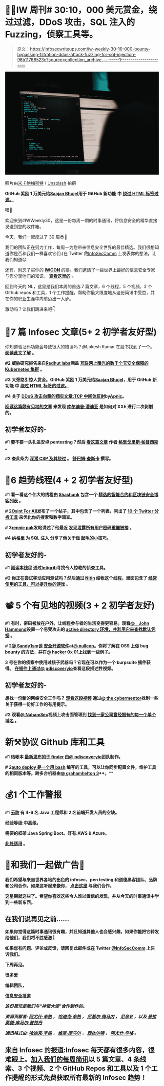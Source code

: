 # 👩‍💻IW 周刊# 30:10，000 美元赏金，绕过过滤，DDoS 攻击，SQL 注入的 Fuzzing，侦察工具等。

> 原文：<https://infosecwriteups.com/iw-weekly-30-10-000-bounty-bypassing-filtration-ddos-attack-fuzzing-for-sql-injection-96b11768523c?source=collection_archive---------1----------------------->

![](img/b31cf28d173a6e475c84501434e7b6ae.png)

照片由[米卡鲍梅斯特](https://unsplash.com/@mbaumi?utm_source=ghost&utm_medium=referral&utm_campaign=api-credit) / [Unsplash](https://unsplash.com/?utm_source=ghost&utm_medium=referral&utm_campaign=api-credit) 拍摄

**GitHub 奖励 1 万美元给**[**Saajan Bhujel**](https://twitter.com/saajanbhujel)**用于 GitHub 新功能** **中** [**绕过 HTML 标签过滤。**](https://link.medium.com/iJt12eTIbub)

嘿👋

欢迎来到#IWWeekly30，这是一份每周一期的时事通讯，将信息安全的精华直接发送到您的收件箱。

今天，我们一起度过了 30 周😍🤝

我们的团队正在努力工作，每周一为您带来信息安全世界的最佳精选。我们很想知道你是否和我们一样喜欢它们:)在 Twitter [@InfoSecComm](https://twitter.com/InfoSecComm) 上发表你的想法，让我们知道😊

还有，别忘了买你的 [**IWCON**](https://iwcon.live/) 的票。我们邀请了一些世界上最好的信息安全专家与您分享他们的知识。 [**查看这里的**](https://iwcon.live/) **。**

回到今天的 NL，这里是我们本周的首选:7 篇文章，6 个线程，5 个视频，2 个 Github repos 和工具，1 个工作提醒，帮助你最大限度地从这份简讯中受益，并在你的职业生涯中向前迈出一大步。

激动吗？让我们跳进来吧👇

# 📝7 篇 Infosec 文章(5+ 2 初学者友好型)

你知道验证码功能会导致很大的错误吗？@Lokesh Kumar 在脸书找到了一个。 [**阅读此文了解**](https://lokeshdlk77.medium.com/facebook-sms-captcha-was-vulnerable-to-csrf-attack-8db537b1e980) **。**

**#2 威胁研究报告来自**[**Redhut labs**](https://twitter.com/redhuntlabs)**涵盖** [**互联网上曝光的数千个无安全保障的 Kubernetes 集群**](https://redhuntlabs.com/blog/unsecured-kubernetes-clusters-exposed.html) **。**

**#3 大旁路引惊人赏金。GitHub 奖励 1 万美元给**[**Saajan Bhujel**](https://twitter.com/saajanbhujel)**，用于 GitHub 新功能** **中** [**绕过 HTML 标签的过滤。**](https://link.medium.com/iJt12eTIbub)

**#4 关于** [**DDoS 攻击向量的翔实文章:TCP 中间体反射**](https://blog.apnic.net/2022/10/18/a-new-ddos-attack-vector-tcp-middlebox-reflection/)**by**[**Apnic**](https://twitter.com/apnic)**。**

**[**阅读这篇颇有见地的文章**](https://kuldeep.io/posts/second-order-xxe-exploitation/) **来发现** [**库尔迪普·潘迪亚**](https://twitter.com/kuldeepdotexe) **是如何对 XXE 进行二次剥削的。****

## **初学者友好的-**

****#1 要不要一头扎进安卓 pentesting？然后** [**看这篇文章**](https://www.hackthebox.com/blog/intro-to-mobile-pentesting) **作者** [**格里戈里斯·帕普西斯**](https://twitter.com/bertolis24) **。****

****#2 查此条为** [**深潜 CSP 及其绕过**](https://www.cobalt.io/blog/csp-and-bypasses) **。** [**舒巴姆·查斯卡**](https://twitter.com/chaskar_shubham) **撰写。****

# **🧵6 趋势线程(4 + 2 初学者友好型)**

****#1 看一看这个伟大的线程由** [**Shashank**](https://twitter.com/cyberboyIndia) **包含一个** [**精选的智能合约和区块链安全博客列表**](https://twitter.com/cyberboyIndia/status/1581979316531134469?t=iIZFytWrcdk3FWVjc2lQsw&s=19) **。****

****# 2**[**Osint For All**](https://twitter.com/AllForOsint)**发布了一个帖子，其中包含了一个列表，列出了** [**10 个 Twitter 分析工具**](https://twitter.com/AllForOsint/status/1582204970841313281?t=QQeNzopZxSt_UlR_vyJJkg&s=19) **来优化你的搜索和数字调查。****

****# 3**[**rennie pak**](https://twitter.com/renniepak)**发帖讲述了他最近** [**发现泄露所有用户密码重置链接**](https://twitter.com/renniepak/status/1582681133174513664?t=JPu5tSVIwjwl1SHUeZ46Iw&s=19) **。****

****#4** [**纳格里**](https://twitter.com/naglinagli) **为 SQL 注入** **分享了他关于做** [**起毛的小技巧。**](https://twitter.com/naglinagli/status/1583196005914513410?t=0w1iW_rdrqR4MgeBj7Dm-Q&s=09)**

## **初学者友好的-**

****#1** [**阅读本线程**](https://twitter.com/intigriti/status/1582334895405531137?t=DsUJxbLN5tn_WpPncMnyrA&s=19) **通过**[**Intigriti**](https://twitter.com/intigriti)**寻找令人惊艳的侦查工具。****

****#2 你正在尝试移动应用测试吗？然后通过** [**Nitin**](https://twitter.com/thebinarybot) **结帐这个线程，里面包含了** [**经常使用的工具，可以提升你的游戏**](https://twitter.com/thebinarybot/status/1583071081455181824?t=Iw-2f3imfiwGCFWaLHvYjA&s=19) **。****

# **📽️ 5 个有见地的视频(3 + 2 初学者友好)**

****#1 有时，密码被放在户外，让线程参与者的生活变得更容易。观看**[**@ _ John Hammond**](https://twitter.com/_JohnHammond)**设置一个易受攻击的** [**active directory 环境，并利用它来查找默认凭据**](https://youtu.be/EHL8xuRfUF8) **。****

****# 2**[**@ Sandy1sm**](https://twitter.com/Sandy1sm)**谈** [**安全开源软件**](https://youtu.be/gnDxgQZLzGw)**at**[**@ nullcon**](https://twitter.com/nullcon)**。你将了解在 OSS 上做 bug bounty 的方法，并在**[**@ hacker 0x 01**](https://twitter.com/Hacker0x01)**上找到一些例子。****

**3 号在你的侦察中使用过核子武器吗？它现在可以作为一个 burpsuite 插件获得。 [**在插件上通过**](https://youtu.be/PMHCnaU7dfo)[**@ pdiscoveryio**](https://twitter.com/pdiscoveryio)**查看这段描述性视频。****

## **初学者友好的-**

**想找一份新的网络安全工作吗？ [**观看这段视频**](https://youtu.be/eeo-hLG09lA) **通过**[**@ the cybermentor**](https://twitter.com/thecybermentor)**找到一些关于获得一份好工作的有用提示。****

****#2 观看**[**@ NahamSec**](https://twitter.com/NahamSec)**视频上攻击面管理到** [**找到一家公司曾经拥有的每一个单个域名**](https://youtu.be/yffOjRhvhZw) **。****

# **新⚒️协议 Github 库和工具**

****#1 结帐本** [**最新发布的子 finder**](https://github.com/projectdiscovery/subfinder/releases/tag/v2.5.4) **由**[**@ pdiscoveryio**](https://twitter.com/pdiscoveryio)**团队制作。****

****# 2**[**auto deploy 是一个用 bash**](https://github.com/grahamhelton/autodeploy) **编写的工具，可以让你同步配置文件，维护工具的相同版本等。跨多台机器由**[**@ grahamhelton 3**](https://twitter.com/GrahamHelton3)**。****

# **💰1 个工作警报**

****#1** [**云防**](https://angel.co/company/clouddefenseai) **有 4-6 名 Java 工程师和 2 名前端开发人员的空缺。****

****经验等级:中高级。****

**需要的框架:Java Spring Boot。好有:AWS & Azure。**

**[**此处适用**](https://angel.co/company/clouddefenseai) **。****

# **💸和我们一起做广告💸**

**我们希望与来自世界各地的出色的 infosec、pen testing 和道德黑客团队、品牌和公司合作。如果这听起来像你， [**点击这里**](https://docs.google.com/forms/d/e/1FAIpQLSfb_v6aVoJUpKBcrEV7HgoZ8FL20QWUFDTWTkxZjQHp5UEhiA/viewform) **与我们合作。****

**这星期就这些了。希望你喜欢这些令人难以置信的发现，并从今天的时事通讯中学到一些新东西。**

## ****在我们说再见之前……****

**如果你觉得这篇时事通讯很有趣，并且知道其他人也会感兴趣，如果你能把它转发给他们，我们将不胜感激📨**

**如果您有问题、评论或反馈，请回复此邮件或在 Twitter [@InfoSecComm](https://twitter.com/InfoSecComm) 上告诉我们。**

**下周再见。**

**很多爱**

**编辑团队，**

**[信息安全报道](https://infosecwriteups.com/)**

***这份简讯是我们与“神奇大使”合作制作的。***

***资源贡献者:* [*阿尤什·辛格*](https://twitter.com/AyushSingh1098) *，* [*哈迪克·辛格*](https://twitter.com/Kxddah?t=_Ghby7u5rNBfUxzzjEZUUw&s=09) *，* [*尼基尔·梅马内*](https://twitter.com/NikhilMemane09) *，* [*尼辛 R*](https://twitter.com/thebinarybot) *，以及* [*普拉莫德·库马尔·普拉丹*](https://twitter.com/ninjafurrry)**

***通迅格式由:* [*哈迪克·辛格*](https://twitter.com/Kxddah?t=_Ghby7u5rNBfUxzzjEZUUw&s=09) *，* [*维奈·库马尔*](https://twitter.com/R007_BR34K3R) *，* [*西达尔特*](https://twitter.com/illucist_) *，* [*阿尤什·辛格*](https://twitter.com/AyushSingh1098) *。***

## **来自 Infosec 的报道:Infosec 每天都有很多内容，很难跟上。[加入我们的每周简讯](https://weekly.infosecwriteups.com/)以 5 篇文章、4 条线索、3 个视频、2 个 GitHub Repos 和工具以及 1 个工作提醒的形式免费获取所有最新的 Infosec 趋势！**